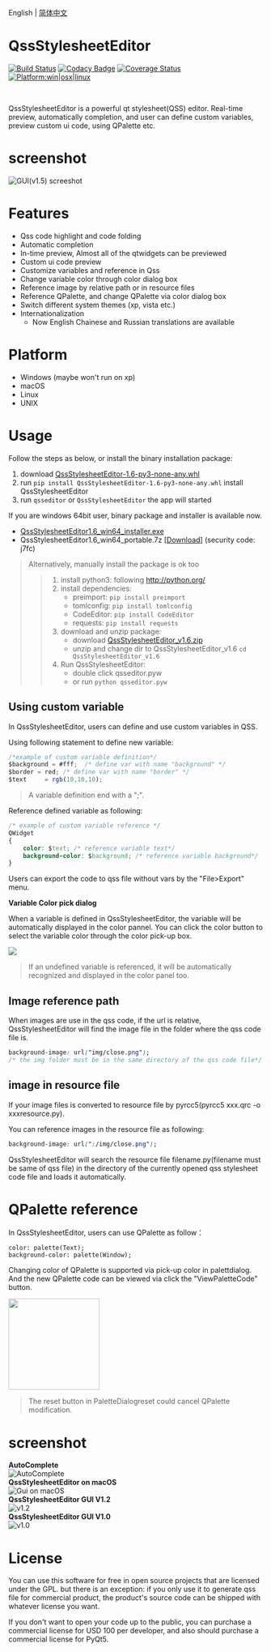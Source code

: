 English | [简体中文](readme_zh-CN.md)

# QssStylesheetEditor

[![Build Status](https://api.travis-ci.com/hustlei/QssStylesheetEditor.svg?branch=master)](https://travis-ci.com/hustlei/QssStylesheetEditor)
[![Codacy Badge](https://api.codacy.com/project/badge/Grade/220d511b3ab146d0b03fef0245e00525)](https://www.codacy.com/manual/hustlei/QssStylesheetEditor?utm_source=github.com&amp;utm_medium=referral&amp;utm_content=hustlei/QssStylesheetEditor&amp;utm_campaign=Badge_Grade)
[![Coverage Status](https://coveralls.io/repos/github/hustlei/QssStylesheetEditor/badge.svg?branch=master)](https://coveralls.io/github/hustlei/QssStylesheetEditor?branch=master)
[<img alt="Platform:win|osx|linux" src="https://raw.githubusercontent.com/hustlei/QssStylesheetEditor/master/docs/assets/badge/platform.svg?sanitize=true" onerror="this.src='https://hustlei.github.io/assets/badge/platform.svg';this.onerror=null" />](https://travis-ci.com/hustlei/QssStylesheetEditor)

<br>

QssStylesheetEditor is a powerful qt stylesheet(QSS) editor.
Real-time preview, automatically completion, and user can define custom variables,
preview custom ui code, using QPalette etc.


# screenshot

![GUI(v1.5) screeshot](https://hustlei.github.io/software/QssStylesheetEditor/screenshot/en/QssStylesheetEditor_v1.5.png  "GUI(v1.5)")

# Features

+ Qss code highlight and code folding
+ Automatic completion
+ In-time preview, Almost all of the qtwidgets can be previewed
+ Custom ui code preview
+ Customize variables and reference in Qss
+ Change variable color through color dialog box
+ Reference image by relative path or in resource files
+ Reference QPalette, and change QPalette via color dialog box
+ Switch different system themes (xp, vista etc.)
+ Internationalization
  + Now English Chainese and Russian translations are available

# Platform

+ Windows (maybe won't run on xp)
+ macOS
+ Linux
+ UNIX


# Usage

Follow the steps as below, or install the binary installation package:

1. download [QssStylesheetEditor-1.6-py3-none-any.whl](https://github.com/hustlei/QssStylesheetEditor/releases)
2. run `pip install QssStylesheetEditor-1.6-py3-none-any.whl` install QssStylesheetEditor
3. run `qsseditor` or `QssStylesheetEditor` the app will started

If you are windows 64bit user, binary package and installer is available now.

+ [QssStylesheetEditor1.6_win64_installer.exe](https://github.com/hustlei/QssStylesheetEditor/releases)
+ QssStylesheetEditor1.6_win64_portable.7z [[Download]](https://pan.baidu.com/s/1d8QJH6EbGcZXi7GjbkPlsQ) (security code: j7fc)


> Alternatively, manually install the package is ok too
> 
>> 1. install python3: following <http://python.org/>
>> 2. install dependencies:
>>     - preimport: `pip install preimport`
>>     - tomlconfig: `pip install tomlconfig`
>>     - CodeEditor: `pip install CodeEditor`
>>     - requests: `pip install requests`
>> 3. download and unzip package:
>>     + download [QssStylesheetEditor_v1.6.zip](https://github.com/hustlei/QssStylesheetEditor/releases)
>>     + unzip and change dir to QssStylesheetEditor_v1.6 `cd QssStylesheetEditor_v1.6`
>> 4. Run QssStylesheetEditor:
>>     + double click qsseditor.pyw
>>     + or run `python qsseditor.pyw`


## Using custom variable 

In QssStylesheetEditor, users can define and use custom variables in QSS. 

Using following statement to define new variable:

~~~js
/*example of custom variable definition*/
$background = #fff;  /* define var with name "background" */
$border = red; /* define var with name "border" */
$text     = rgb(10,10,10);
~~~

> A variable definition end with a ";".

Reference defined variable as following:

~~~css
/* example of custom variable reference */
QWidget
{
    color: $text; /* reference variable text*/
    background-color: $background; /* reference variable background*/
}
~~~


Users can export the code to qss file without vars by the "File>Export" menu.


**Variable Color pick dialog**

When a variable is defined in QssStylesheetEditor, the variable will be automatically displayed in the color pannel. You can click the color button to select the variable color through the color pick-up box.

<img src="https://raw.githubusercontent.com/hustlei/QssStylesheetEditor/master/docs/assets/screenshot/ColorDlg_v1.3.png" style="max-height:480px;max-width:960px"/>

> If an undefined variable is referenced, it will be automatically recognized and displayed in the color panel too. 

## Image reference path

When images are use in the qss code, if the url is relative,  QssStylesheetEditor will find the image file in the folder where the qss code file is.

~~~css
background-image: url("img/close.png");
/* the img folder must be in the same directory of the qss code file*/
~~~


## image in resource file

If your image files is converted to resource file by pyrcc5(pyrcc5 xxx.qrc -o xxxresource.py).

You can reference images in the resource file as following:

~~~css
background-image: url(":/img/close.png");
~~~

QssStylesheetEditor will search the resource file filename.py(filename must be same of qss file) in the directory of the currently opened qss stylesheet code file and loads it automatically.

# QPalette reference

In QssStylesheetEditor, users can use QPalette as follow：

~~~
color: palette(Text);
background-color: palette(Window);
~~~

Changing color of QPalette is supported via pick-up color in palettdialog.
And the new QPalette code can be viewed via click the "ViewPaletteCode" button.

<img src="https://hustlei.github.io/software/QssStylesheetEditor/screenshot/QPaletteDialog_v1.7.png" height=180 />

> The reset button in PaletteDialogreset could cancel QPalette modification.

# screenshot

<div><span><b>AutoComplete</b></span></div>
    <img src="https://raw.githubusercontent.com/hustlei/QssStylesheetEditor/master/docs/assets/screenshot/AutoComplete.png" alt="AutoComplete" style="max-height:480px;max-width:960px"/>

<div><span><b>QssStylesheetEditor on macOS</b></span></div>
    <img src="https://hustlei.github.io/software/QssStylesheetEditor/screenshot/en/QssStylesheetEditor_mac_v1.5.png" alt="Gui on macOS" style="max-height:480px;max-width:960px"/>

<div><span><b>QssStylesheetEditor GUI V1.2</b></span></div>
    <img src="https://raw.githubusercontent.com/hustlei/QssStylesheetEditor/master/docs/assets/screenshot/QssStylesheetEditor_v1.2.png" alt="v1.2" style="max-height:480px;max-width:960px"/>
<div><span><b>QssStylesheetEditor GUI V1.0</b></span></div>
    <img src="https://raw.githubusercontent.com/hustlei/QssStylesheetEditor/master/docs/assets/screenshot/QssStylesheetEditor_v1.0.png" alt="v1.0" style="max-height:480px;max-width:960px"/>


# License
You can use this software for free in open source projects that are licensed under the GPL. but there is an exception: if you only use it to generate qss file for commercial product, the product's source code can be shipped with whatever license you want.

If you don't want to open your code up to the public, you can purchase a commercial license for USD 100 per developer, and also should purchase a commercial license for PyQt5.

